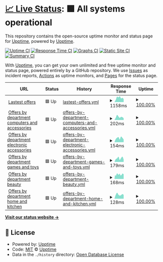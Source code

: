 # [📈 Live Status](https://demo.upptime.js.org): <!--live status--> **🟩 All systems operational**

This repository contains the open-source uptime monitor and status page for [Upptime](https://upptime.js.org), powered by [Upptime](https://github.com/upptime/upptime).

[![Uptime CI](https://github.com/upptime/upptime/workflows/Uptime%20CI/badge.svg)](https://github.com/upptime/upptime/actions?query=workflow%3A%22Uptime+CI%22)
[![Response Time CI](https://github.com/upptime/upptime/workflows/Response%20Time%20CI/badge.svg)](https://github.com/upptime/upptime/actions?query=workflow%3A%22Response+Time+CI%22)
[![Graphs CI](https://github.com/upptime/upptime/workflows/Graphs%20CI/badge.svg)](https://github.com/upptime/upptime/actions?query=workflow%3A%22Graphs+CI%22)
[![Static Site CI](https://github.com/upptime/upptime/workflows/Static%20Site%20CI/badge.svg)](https://github.com/upptime/upptime/actions?query=workflow%3A%22Static+Site+CI%22)
[![Summary CI](https://github.com/upptime/upptime/workflows/Summary%20CI/badge.svg)](https://github.com/upptime/upptime/actions?query=workflow%3A%22Summary+CI%22)

With [Upptime](https://upptime.js.org), you can get your own unlimited and free uptime monitor and status page, powered entirely by a GitHub repository. We use [Issues](https://github.com/upptime/upptime/issues) as incident reports, [Actions](https://github.com/upptime/upptime/actions) as uptime monitors, and [Pages](https://demo.upptime.js.org) for the status page.

<!--start: status pages-->
<!-- This summary is generated by Upptime (https://github.com/upptime/upptime) -->
<!-- Do not edit this manually, your changes will be overwritten -->
<!-- prettier-ignore -->
| URL | Status | History | Response Time | Uptime |
| --- | ------ | ------- | ------------- | ------ |
| <img alt="" src="https://icons.duckduckgo.com/ip3/us-central1-amazmation.cloudfunctions.net.ico" height="13"> [Lastest offers](https://us-central1-amazmation.cloudfunctions.net/api/getOffers) | 🟩 Up | [lastest-offers.yml](https://github.com/AlonsoK28/amzmation-upptime/commits/HEAD/history/lastest-offers.yml) | <details><summary><img alt="Response time graph" src="./graphs/lastest-offers/response-time-week.png" height="20"> 1158ms</summary><br><a href="https://upptime.github.io/upptime/history/lastest-offers"><img alt="Response time 1158" src="https://img.shields.io/endpoint?url=https%3A%2F%2Fraw.githubusercontent.com%2FAlonsoK28%2Famzmation-upptime%2FHEAD%2Fapi%2Flastest-offers%2Fresponse-time.json"></a><br><a href="https://upptime.github.io/upptime/history/lastest-offers"><img alt="24-hour response time 1158" src="https://img.shields.io/endpoint?url=https%3A%2F%2Fraw.githubusercontent.com%2FAlonsoK28%2Famzmation-upptime%2FHEAD%2Fapi%2Flastest-offers%2Fresponse-time-day.json"></a><br><a href="https://upptime.github.io/upptime/history/lastest-offers"><img alt="7-day response time 1158" src="https://img.shields.io/endpoint?url=https%3A%2F%2Fraw.githubusercontent.com%2FAlonsoK28%2Famzmation-upptime%2FHEAD%2Fapi%2Flastest-offers%2Fresponse-time-week.json"></a><br><a href="https://upptime.github.io/upptime/history/lastest-offers"><img alt="30-day response time 1158" src="https://img.shields.io/endpoint?url=https%3A%2F%2Fraw.githubusercontent.com%2FAlonsoK28%2Famzmation-upptime%2FHEAD%2Fapi%2Flastest-offers%2Fresponse-time-month.json"></a><br><a href="https://upptime.github.io/upptime/history/lastest-offers"><img alt="1-year response time 1158" src="https://img.shields.io/endpoint?url=https%3A%2F%2Fraw.githubusercontent.com%2FAlonsoK28%2Famzmation-upptime%2FHEAD%2Fapi%2Flastest-offers%2Fresponse-time-year.json"></a></details> | <details><summary><a href="https://upptime.github.io/upptime/history/lastest-offers">100.00%</a></summary><a href="https://upptime.github.io/upptime/history/lastest-offers"><img alt="All-time uptime 100.00%" src="https://img.shields.io/endpoint?url=https%3A%2F%2Fraw.githubusercontent.com%2FAlonsoK28%2Famzmation-upptime%2FHEAD%2Fapi%2Flastest-offers%2Fuptime.json"></a><br><a href="https://upptime.github.io/upptime/history/lastest-offers"><img alt="24-hour uptime 100.00%" src="https://img.shields.io/endpoint?url=https%3A%2F%2Fraw.githubusercontent.com%2FAlonsoK28%2Famzmation-upptime%2FHEAD%2Fapi%2Flastest-offers%2Fuptime-day.json"></a><br><a href="https://upptime.github.io/upptime/history/lastest-offers"><img alt="7-day uptime 100.00%" src="https://img.shields.io/endpoint?url=https%3A%2F%2Fraw.githubusercontent.com%2FAlonsoK28%2Famzmation-upptime%2FHEAD%2Fapi%2Flastest-offers%2Fuptime-week.json"></a><br><a href="https://upptime.github.io/upptime/history/lastest-offers"><img alt="30-day uptime 100.00%" src="https://img.shields.io/endpoint?url=https%3A%2F%2Fraw.githubusercontent.com%2FAlonsoK28%2Famzmation-upptime%2FHEAD%2Fapi%2Flastest-offers%2Fuptime-month.json"></a><br><a href="https://upptime.github.io/upptime/history/lastest-offers"><img alt="1-year uptime 100.00%" src="https://img.shields.io/endpoint?url=https%3A%2F%2Fraw.githubusercontent.com%2FAlonsoK28%2Famzmation-upptime%2FHEAD%2Fapi%2Flastest-offers%2Fuptime-year.json"></a></details>
| <img alt="" src="https://icons.duckduckgo.com/ip3/us-central1-amazmation.cloudfunctions.net.ico" height="13"> [Offers by department computers and accessories](https://us-central1-amazmation.cloudfunctions.net/api/getOffersByDepartmentComputersAndAccessories) | 🟩 Up | [offers-by-department-computers-and-accessories.yml](https://github.com/AlonsoK28/amzmation-upptime/commits/HEAD/history/offers-by-department-computers-and-accessories.yml) | <details><summary><img alt="Response time graph" src="./graphs/offers-by-department-computers-and-accessories/response-time-week.png" height="20"> 202ms</summary><br><a href="https://upptime.github.io/upptime/history/offers-by-department-computers-and-accessories"><img alt="Response time 202" src="https://img.shields.io/endpoint?url=https%3A%2F%2Fraw.githubusercontent.com%2FAlonsoK28%2Famzmation-upptime%2FHEAD%2Fapi%2Foffers-by-department-computers-and-accessories%2Fresponse-time.json"></a><br><a href="https://upptime.github.io/upptime/history/offers-by-department-computers-and-accessories"><img alt="24-hour response time 202" src="https://img.shields.io/endpoint?url=https%3A%2F%2Fraw.githubusercontent.com%2FAlonsoK28%2Famzmation-upptime%2FHEAD%2Fapi%2Foffers-by-department-computers-and-accessories%2Fresponse-time-day.json"></a><br><a href="https://upptime.github.io/upptime/history/offers-by-department-computers-and-accessories"><img alt="7-day response time 202" src="https://img.shields.io/endpoint?url=https%3A%2F%2Fraw.githubusercontent.com%2FAlonsoK28%2Famzmation-upptime%2FHEAD%2Fapi%2Foffers-by-department-computers-and-accessories%2Fresponse-time-week.json"></a><br><a href="https://upptime.github.io/upptime/history/offers-by-department-computers-and-accessories"><img alt="30-day response time 202" src="https://img.shields.io/endpoint?url=https%3A%2F%2Fraw.githubusercontent.com%2FAlonsoK28%2Famzmation-upptime%2FHEAD%2Fapi%2Foffers-by-department-computers-and-accessories%2Fresponse-time-month.json"></a><br><a href="https://upptime.github.io/upptime/history/offers-by-department-computers-and-accessories"><img alt="1-year response time 202" src="https://img.shields.io/endpoint?url=https%3A%2F%2Fraw.githubusercontent.com%2FAlonsoK28%2Famzmation-upptime%2FHEAD%2Fapi%2Foffers-by-department-computers-and-accessories%2Fresponse-time-year.json"></a></details> | <details><summary><a href="https://upptime.github.io/upptime/history/offers-by-department-computers-and-accessories">100.00%</a></summary><a href="https://upptime.github.io/upptime/history/offers-by-department-computers-and-accessories"><img alt="All-time uptime 100.00%" src="https://img.shields.io/endpoint?url=https%3A%2F%2Fraw.githubusercontent.com%2FAlonsoK28%2Famzmation-upptime%2FHEAD%2Fapi%2Foffers-by-department-computers-and-accessories%2Fuptime.json"></a><br><a href="https://upptime.github.io/upptime/history/offers-by-department-computers-and-accessories"><img alt="24-hour uptime 100.00%" src="https://img.shields.io/endpoint?url=https%3A%2F%2Fraw.githubusercontent.com%2FAlonsoK28%2Famzmation-upptime%2FHEAD%2Fapi%2Foffers-by-department-computers-and-accessories%2Fuptime-day.json"></a><br><a href="https://upptime.github.io/upptime/history/offers-by-department-computers-and-accessories"><img alt="7-day uptime 100.00%" src="https://img.shields.io/endpoint?url=https%3A%2F%2Fraw.githubusercontent.com%2FAlonsoK28%2Famzmation-upptime%2FHEAD%2Fapi%2Foffers-by-department-computers-and-accessories%2Fuptime-week.json"></a><br><a href="https://upptime.github.io/upptime/history/offers-by-department-computers-and-accessories"><img alt="30-day uptime 100.00%" src="https://img.shields.io/endpoint?url=https%3A%2F%2Fraw.githubusercontent.com%2FAlonsoK28%2Famzmation-upptime%2FHEAD%2Fapi%2Foffers-by-department-computers-and-accessories%2Fuptime-month.json"></a><br><a href="https://upptime.github.io/upptime/history/offers-by-department-computers-and-accessories"><img alt="1-year uptime 100.00%" src="https://img.shields.io/endpoint?url=https%3A%2F%2Fraw.githubusercontent.com%2FAlonsoK28%2Famzmation-upptime%2FHEAD%2Fapi%2Foffers-by-department-computers-and-accessories%2Fuptime-year.json"></a></details>
| <img alt="" src="https://icons.duckduckgo.com/ip3/us-central1-amazmation.cloudfunctions.net.ico" height="13"> [Offers by department electronic accessories](https://us-central1-amazmation.cloudfunctions.net/api/getOffersByDepartmentElectronicAccessories) | 🟩 Up | [offers-by-department-electronic-accessories.yml](https://github.com/AlonsoK28/amzmation-upptime/commits/HEAD/history/offers-by-department-electronic-accessories.yml) | <details><summary><img alt="Response time graph" src="./graphs/offers-by-department-electronic-accessories/response-time-week.png" height="20"> 154ms</summary><br><a href="https://upptime.github.io/upptime/history/offers-by-department-electronic-accessories"><img alt="Response time 154" src="https://img.shields.io/endpoint?url=https%3A%2F%2Fraw.githubusercontent.com%2FAlonsoK28%2Famzmation-upptime%2FHEAD%2Fapi%2Foffers-by-department-electronic-accessories%2Fresponse-time.json"></a><br><a href="https://upptime.github.io/upptime/history/offers-by-department-electronic-accessories"><img alt="24-hour response time 154" src="https://img.shields.io/endpoint?url=https%3A%2F%2Fraw.githubusercontent.com%2FAlonsoK28%2Famzmation-upptime%2FHEAD%2Fapi%2Foffers-by-department-electronic-accessories%2Fresponse-time-day.json"></a><br><a href="https://upptime.github.io/upptime/history/offers-by-department-electronic-accessories"><img alt="7-day response time 154" src="https://img.shields.io/endpoint?url=https%3A%2F%2Fraw.githubusercontent.com%2FAlonsoK28%2Famzmation-upptime%2FHEAD%2Fapi%2Foffers-by-department-electronic-accessories%2Fresponse-time-week.json"></a><br><a href="https://upptime.github.io/upptime/history/offers-by-department-electronic-accessories"><img alt="30-day response time 154" src="https://img.shields.io/endpoint?url=https%3A%2F%2Fraw.githubusercontent.com%2FAlonsoK28%2Famzmation-upptime%2FHEAD%2Fapi%2Foffers-by-department-electronic-accessories%2Fresponse-time-month.json"></a><br><a href="https://upptime.github.io/upptime/history/offers-by-department-electronic-accessories"><img alt="1-year response time 154" src="https://img.shields.io/endpoint?url=https%3A%2F%2Fraw.githubusercontent.com%2FAlonsoK28%2Famzmation-upptime%2FHEAD%2Fapi%2Foffers-by-department-electronic-accessories%2Fresponse-time-year.json"></a></details> | <details><summary><a href="https://upptime.github.io/upptime/history/offers-by-department-electronic-accessories">100.00%</a></summary><a href="https://upptime.github.io/upptime/history/offers-by-department-electronic-accessories"><img alt="All-time uptime 100.00%" src="https://img.shields.io/endpoint?url=https%3A%2F%2Fraw.githubusercontent.com%2FAlonsoK28%2Famzmation-upptime%2FHEAD%2Fapi%2Foffers-by-department-electronic-accessories%2Fuptime.json"></a><br><a href="https://upptime.github.io/upptime/history/offers-by-department-electronic-accessories"><img alt="24-hour uptime 100.00%" src="https://img.shields.io/endpoint?url=https%3A%2F%2Fraw.githubusercontent.com%2FAlonsoK28%2Famzmation-upptime%2FHEAD%2Fapi%2Foffers-by-department-electronic-accessories%2Fuptime-day.json"></a><br><a href="https://upptime.github.io/upptime/history/offers-by-department-electronic-accessories"><img alt="7-day uptime 100.00%" src="https://img.shields.io/endpoint?url=https%3A%2F%2Fraw.githubusercontent.com%2FAlonsoK28%2Famzmation-upptime%2FHEAD%2Fapi%2Foffers-by-department-electronic-accessories%2Fuptime-week.json"></a><br><a href="https://upptime.github.io/upptime/history/offers-by-department-electronic-accessories"><img alt="30-day uptime 100.00%" src="https://img.shields.io/endpoint?url=https%3A%2F%2Fraw.githubusercontent.com%2FAlonsoK28%2Famzmation-upptime%2FHEAD%2Fapi%2Foffers-by-department-electronic-accessories%2Fuptime-month.json"></a><br><a href="https://upptime.github.io/upptime/history/offers-by-department-electronic-accessories"><img alt="1-year uptime 100.00%" src="https://img.shields.io/endpoint?url=https%3A%2F%2Fraw.githubusercontent.com%2FAlonsoK28%2Famzmation-upptime%2FHEAD%2Fapi%2Foffers-by-department-electronic-accessories%2Fuptime-year.json"></a></details>
| <img alt="" src="https://icons.duckduckgo.com/ip3/us-central1-amazmation.cloudfunctions.net.ico" height="13"> [Offers by department games and toys](https://us-central1-amazmation.cloudfunctions.net/api/getOffersByDepartmentGamesAndToys) | 🟩 Up | [offers-by-department-games-and-toys.yml](https://github.com/AlonsoK28/amzmation-upptime/commits/HEAD/history/offers-by-department-games-and-toys.yml) | <details><summary><img alt="Response time graph" src="./graphs/offers-by-department-games-and-toys/response-time-week.png" height="20"> 179ms</summary><br><a href="https://upptime.github.io/upptime/history/offers-by-department-games-and-toys"><img alt="Response time 179" src="https://img.shields.io/endpoint?url=https%3A%2F%2Fraw.githubusercontent.com%2FAlonsoK28%2Famzmation-upptime%2FHEAD%2Fapi%2Foffers-by-department-games-and-toys%2Fresponse-time.json"></a><br><a href="https://upptime.github.io/upptime/history/offers-by-department-games-and-toys"><img alt="24-hour response time 179" src="https://img.shields.io/endpoint?url=https%3A%2F%2Fraw.githubusercontent.com%2FAlonsoK28%2Famzmation-upptime%2FHEAD%2Fapi%2Foffers-by-department-games-and-toys%2Fresponse-time-day.json"></a><br><a href="https://upptime.github.io/upptime/history/offers-by-department-games-and-toys"><img alt="7-day response time 179" src="https://img.shields.io/endpoint?url=https%3A%2F%2Fraw.githubusercontent.com%2FAlonsoK28%2Famzmation-upptime%2FHEAD%2Fapi%2Foffers-by-department-games-and-toys%2Fresponse-time-week.json"></a><br><a href="https://upptime.github.io/upptime/history/offers-by-department-games-and-toys"><img alt="30-day response time 179" src="https://img.shields.io/endpoint?url=https%3A%2F%2Fraw.githubusercontent.com%2FAlonsoK28%2Famzmation-upptime%2FHEAD%2Fapi%2Foffers-by-department-games-and-toys%2Fresponse-time-month.json"></a><br><a href="https://upptime.github.io/upptime/history/offers-by-department-games-and-toys"><img alt="1-year response time 179" src="https://img.shields.io/endpoint?url=https%3A%2F%2Fraw.githubusercontent.com%2FAlonsoK28%2Famzmation-upptime%2FHEAD%2Fapi%2Foffers-by-department-games-and-toys%2Fresponse-time-year.json"></a></details> | <details><summary><a href="https://upptime.github.io/upptime/history/offers-by-department-games-and-toys">100.00%</a></summary><a href="https://upptime.github.io/upptime/history/offers-by-department-games-and-toys"><img alt="All-time uptime 100.00%" src="https://img.shields.io/endpoint?url=https%3A%2F%2Fraw.githubusercontent.com%2FAlonsoK28%2Famzmation-upptime%2FHEAD%2Fapi%2Foffers-by-department-games-and-toys%2Fuptime.json"></a><br><a href="https://upptime.github.io/upptime/history/offers-by-department-games-and-toys"><img alt="24-hour uptime 100.00%" src="https://img.shields.io/endpoint?url=https%3A%2F%2Fraw.githubusercontent.com%2FAlonsoK28%2Famzmation-upptime%2FHEAD%2Fapi%2Foffers-by-department-games-and-toys%2Fuptime-day.json"></a><br><a href="https://upptime.github.io/upptime/history/offers-by-department-games-and-toys"><img alt="7-day uptime 100.00%" src="https://img.shields.io/endpoint?url=https%3A%2F%2Fraw.githubusercontent.com%2FAlonsoK28%2Famzmation-upptime%2FHEAD%2Fapi%2Foffers-by-department-games-and-toys%2Fuptime-week.json"></a><br><a href="https://upptime.github.io/upptime/history/offers-by-department-games-and-toys"><img alt="30-day uptime 100.00%" src="https://img.shields.io/endpoint?url=https%3A%2F%2Fraw.githubusercontent.com%2FAlonsoK28%2Famzmation-upptime%2FHEAD%2Fapi%2Foffers-by-department-games-and-toys%2Fuptime-month.json"></a><br><a href="https://upptime.github.io/upptime/history/offers-by-department-games-and-toys"><img alt="1-year uptime 100.00%" src="https://img.shields.io/endpoint?url=https%3A%2F%2Fraw.githubusercontent.com%2FAlonsoK28%2Famzmation-upptime%2FHEAD%2Fapi%2Foffers-by-department-games-and-toys%2Fuptime-year.json"></a></details>
| <img alt="" src="https://icons.duckduckgo.com/ip3/us-central1-amazmation.cloudfunctions.net.ico" height="13"> [Offers by department beauty](https://us-central1-amazmation.cloudfunctions.net/api/getOffersByDepartmentBeauty) | 🟩 Up | [offers-by-department-beauty.yml](https://github.com/AlonsoK28/amzmation-upptime/commits/HEAD/history/offers-by-department-beauty.yml) | <details><summary><img alt="Response time graph" src="./graphs/offers-by-department-beauty/response-time-week.png" height="20"> 168ms</summary><br><a href="https://upptime.github.io/upptime/history/offers-by-department-beauty"><img alt="Response time 168" src="https://img.shields.io/endpoint?url=https%3A%2F%2Fraw.githubusercontent.com%2FAlonsoK28%2Famzmation-upptime%2FHEAD%2Fapi%2Foffers-by-department-beauty%2Fresponse-time.json"></a><br><a href="https://upptime.github.io/upptime/history/offers-by-department-beauty"><img alt="24-hour response time 168" src="https://img.shields.io/endpoint?url=https%3A%2F%2Fraw.githubusercontent.com%2FAlonsoK28%2Famzmation-upptime%2FHEAD%2Fapi%2Foffers-by-department-beauty%2Fresponse-time-day.json"></a><br><a href="https://upptime.github.io/upptime/history/offers-by-department-beauty"><img alt="7-day response time 168" src="https://img.shields.io/endpoint?url=https%3A%2F%2Fraw.githubusercontent.com%2FAlonsoK28%2Famzmation-upptime%2FHEAD%2Fapi%2Foffers-by-department-beauty%2Fresponse-time-week.json"></a><br><a href="https://upptime.github.io/upptime/history/offers-by-department-beauty"><img alt="30-day response time 168" src="https://img.shields.io/endpoint?url=https%3A%2F%2Fraw.githubusercontent.com%2FAlonsoK28%2Famzmation-upptime%2FHEAD%2Fapi%2Foffers-by-department-beauty%2Fresponse-time-month.json"></a><br><a href="https://upptime.github.io/upptime/history/offers-by-department-beauty"><img alt="1-year response time 168" src="https://img.shields.io/endpoint?url=https%3A%2F%2Fraw.githubusercontent.com%2FAlonsoK28%2Famzmation-upptime%2FHEAD%2Fapi%2Foffers-by-department-beauty%2Fresponse-time-year.json"></a></details> | <details><summary><a href="https://upptime.github.io/upptime/history/offers-by-department-beauty">100.00%</a></summary><a href="https://upptime.github.io/upptime/history/offers-by-department-beauty"><img alt="All-time uptime 100.00%" src="https://img.shields.io/endpoint?url=https%3A%2F%2Fraw.githubusercontent.com%2FAlonsoK28%2Famzmation-upptime%2FHEAD%2Fapi%2Foffers-by-department-beauty%2Fuptime.json"></a><br><a href="https://upptime.github.io/upptime/history/offers-by-department-beauty"><img alt="24-hour uptime 100.00%" src="https://img.shields.io/endpoint?url=https%3A%2F%2Fraw.githubusercontent.com%2FAlonsoK28%2Famzmation-upptime%2FHEAD%2Fapi%2Foffers-by-department-beauty%2Fuptime-day.json"></a><br><a href="https://upptime.github.io/upptime/history/offers-by-department-beauty"><img alt="7-day uptime 100.00%" src="https://img.shields.io/endpoint?url=https%3A%2F%2Fraw.githubusercontent.com%2FAlonsoK28%2Famzmation-upptime%2FHEAD%2Fapi%2Foffers-by-department-beauty%2Fuptime-week.json"></a><br><a href="https://upptime.github.io/upptime/history/offers-by-department-beauty"><img alt="30-day uptime 100.00%" src="https://img.shields.io/endpoint?url=https%3A%2F%2Fraw.githubusercontent.com%2FAlonsoK28%2Famzmation-upptime%2FHEAD%2Fapi%2Foffers-by-department-beauty%2Fuptime-month.json"></a><br><a href="https://upptime.github.io/upptime/history/offers-by-department-beauty"><img alt="1-year uptime 100.00%" src="https://img.shields.io/endpoint?url=https%3A%2F%2Fraw.githubusercontent.com%2FAlonsoK28%2Famzmation-upptime%2FHEAD%2Fapi%2Foffers-by-department-beauty%2Fuptime-year.json"></a></details>
| <img alt="" src="https://icons.duckduckgo.com/ip3/us-central1-amazmation.cloudfunctions.net.ico" height="13"> [Offers by department home and kitchen](https://us-central1-amazmation.cloudfunctions.net/api/getOffersByDepartmentHomeAndKitchen) | 🟩 Up | [offers-by-department-home-and-kitchen.yml](https://github.com/AlonsoK28/amzmation-upptime/commits/HEAD/history/offers-by-department-home-and-kitchen.yml) | <details><summary><img alt="Response time graph" src="./graphs/offers-by-department-home-and-kitchen/response-time-week.png" height="20"> 128ms</summary><br><a href="https://upptime.github.io/upptime/history/offers-by-department-home-and-kitchen"><img alt="Response time 128" src="https://img.shields.io/endpoint?url=https%3A%2F%2Fraw.githubusercontent.com%2FAlonsoK28%2Famzmation-upptime%2FHEAD%2Fapi%2Foffers-by-department-home-and-kitchen%2Fresponse-time.json"></a><br><a href="https://upptime.github.io/upptime/history/offers-by-department-home-and-kitchen"><img alt="24-hour response time 128" src="https://img.shields.io/endpoint?url=https%3A%2F%2Fraw.githubusercontent.com%2FAlonsoK28%2Famzmation-upptime%2FHEAD%2Fapi%2Foffers-by-department-home-and-kitchen%2Fresponse-time-day.json"></a><br><a href="https://upptime.github.io/upptime/history/offers-by-department-home-and-kitchen"><img alt="7-day response time 128" src="https://img.shields.io/endpoint?url=https%3A%2F%2Fraw.githubusercontent.com%2FAlonsoK28%2Famzmation-upptime%2FHEAD%2Fapi%2Foffers-by-department-home-and-kitchen%2Fresponse-time-week.json"></a><br><a href="https://upptime.github.io/upptime/history/offers-by-department-home-and-kitchen"><img alt="30-day response time 128" src="https://img.shields.io/endpoint?url=https%3A%2F%2Fraw.githubusercontent.com%2FAlonsoK28%2Famzmation-upptime%2FHEAD%2Fapi%2Foffers-by-department-home-and-kitchen%2Fresponse-time-month.json"></a><br><a href="https://upptime.github.io/upptime/history/offers-by-department-home-and-kitchen"><img alt="1-year response time 128" src="https://img.shields.io/endpoint?url=https%3A%2F%2Fraw.githubusercontent.com%2FAlonsoK28%2Famzmation-upptime%2FHEAD%2Fapi%2Foffers-by-department-home-and-kitchen%2Fresponse-time-year.json"></a></details> | <details><summary><a href="https://upptime.github.io/upptime/history/offers-by-department-home-and-kitchen">100.00%</a></summary><a href="https://upptime.github.io/upptime/history/offers-by-department-home-and-kitchen"><img alt="All-time uptime 100.00%" src="https://img.shields.io/endpoint?url=https%3A%2F%2Fraw.githubusercontent.com%2FAlonsoK28%2Famzmation-upptime%2FHEAD%2Fapi%2Foffers-by-department-home-and-kitchen%2Fuptime.json"></a><br><a href="https://upptime.github.io/upptime/history/offers-by-department-home-and-kitchen"><img alt="24-hour uptime 100.00%" src="https://img.shields.io/endpoint?url=https%3A%2F%2Fraw.githubusercontent.com%2FAlonsoK28%2Famzmation-upptime%2FHEAD%2Fapi%2Foffers-by-department-home-and-kitchen%2Fuptime-day.json"></a><br><a href="https://upptime.github.io/upptime/history/offers-by-department-home-and-kitchen"><img alt="7-day uptime 100.00%" src="https://img.shields.io/endpoint?url=https%3A%2F%2Fraw.githubusercontent.com%2FAlonsoK28%2Famzmation-upptime%2FHEAD%2Fapi%2Foffers-by-department-home-and-kitchen%2Fuptime-week.json"></a><br><a href="https://upptime.github.io/upptime/history/offers-by-department-home-and-kitchen"><img alt="30-day uptime 100.00%" src="https://img.shields.io/endpoint?url=https%3A%2F%2Fraw.githubusercontent.com%2FAlonsoK28%2Famzmation-upptime%2FHEAD%2Fapi%2Foffers-by-department-home-and-kitchen%2Fuptime-month.json"></a><br><a href="https://upptime.github.io/upptime/history/offers-by-department-home-and-kitchen"><img alt="1-year uptime 100.00%" src="https://img.shields.io/endpoint?url=https%3A%2F%2Fraw.githubusercontent.com%2FAlonsoK28%2Famzmation-upptime%2FHEAD%2Fapi%2Foffers-by-department-home-and-kitchen%2Fuptime-year.json"></a></details>

<!--end: status pages-->

[**Visit our status website →**](https://demo.upptime.js.org)

## 📄 License

- Powered by: [Upptime](https://github.com/upptime/upptime)
- Code: [MIT](./LICENSE) © [Upptime](https://upptime.js.org)
- Data in the `./history` directory: [Open Database License](https://opendatacommons.org/licenses/odbl/1-0/)

